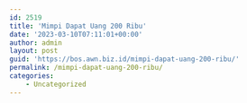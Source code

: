 ```yaml
---
id: 2519
title: 'Mimpi Dapat Uang 200 Ribu'
date: '2023-03-10T07:11:01+00:00'
author: admin
layout: post
guid: 'https://bos.awn.biz.id/mimpi-dapat-uang-200-ribu/'
permalink: /mimpi-dapat-uang-200-ribu/
categories:
    - Uncategorized
---
```


